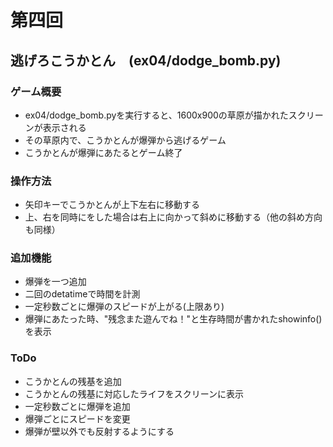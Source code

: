 # 第四回
## 逃げろこうかとん　(ex04/dodge_bomb.py)
### ゲーム概要
- ex04/dodge_bomb.pyを実行すると、1600x900の草原が描かれたスクリーンが表示される
- その草原内で、こうかとんが爆弾から逃げるゲーム
- こうかとんが爆弾にあたるとゲーム終了

### 操作方法
- 矢印キーでこうかとんが上下左右に移動する
- 上、右を同時にをした場合は右上に向かって斜めに移動する（他の斜め方向も同様）

### 追加機能
- 爆弾を一つ追加
- 二回のdetatimeで時間を計測
- 一定秒数ごとに爆弾のスピードが上がる(上限あり)
- 爆弾にあたった時、"残念また遊んでね！"と生存時間が書かれたshowinfo()を表示

### ToDo
- こうかとんの残基を追加
- こうかとんの残基に対応したライフをスクリーンに表示
- 一定秒数ごとに爆弾を追加
- 爆弾ごとにスピードを変更
- 爆弾が壁以外でも反射するようにする
